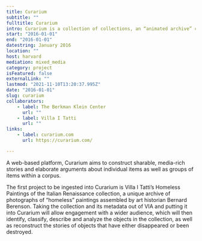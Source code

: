 ```yaml
---
title: Curarium
subtitle: ""
fulltitle: Curarium
intro: Curarium is a collection of collections, an “animated archive” crowdsourcing annotation, curation, and augmentation of works within and beyond their respective collections.
start: "2016-01-01"
end: "2016-01-01"
datestring: January 2016
location: ""
host: harvard
mediation: mixed_media
category: project
isFeatured: false
externalLink: ""
lastmod: "2021-11-10T13:20:37.995Z"
date: "2016-01-01"
slug: curarium
collaborators:
    - label: The Berkman Klein Center
      url: ""
    - label: Villa I Tatti
      url: ""
links:
    - label: curarium.com
      url: https://curarium.com/

---
```

A web-based platform, Curarium aims to construct sharable, media-rich stories and elaborate arguments about individual items as well as groups of items within a corpus. 

The first project to be ingested into Curarium is Villa I Tatti’s Homeless Paintings of the Italian Renaissance collection, a unique archive of photographs of “homeless” paintings assembled by art historian Bernard Berenson. Taking the collection and its metadata out of VIA and putting it into Curarium will allow engagement with a wider audience, which will then identify, classify, describe and analyze the objects in the collection, as well as reconstruct the stories of objects that have either disappeared or been destroyed.